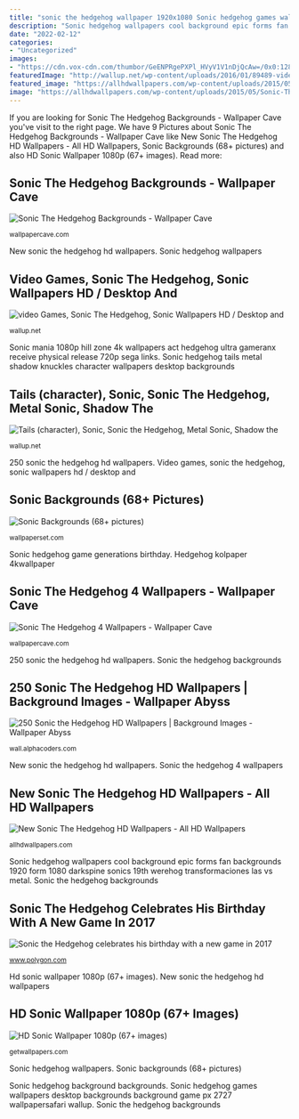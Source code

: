 ```yaml
---
title: "sonic the hedgehog wallpaper 1920x1080 Sonic hedgehog games wallpapers desktop backgrounds background game px 2727 wallpapersafari wallup"
description: "Sonic hedgehog wallpapers cool background epic forms fan backgrounds 1920 form 1080 darkspine sonics 19th werehog transformaciones las vs metal"
date: "2022-02-12"
categories:
- "Uncategorized"
images:
- "https://cdn.vox-cdn.com/thumbor/GeENPRgePXPl_HVyV1V1nDjQcAw=/0x0:1280x720/1600x900/cdn.vox-cdn.com/uploads/chorus_image/image/49956175/sonic_generations.0.0.jpg"
featuredImage: "http://wallup.net/wp-content/uploads/2016/01/89489-video_games-Sonic_the_Hedgehog-Sonic.jpg"
featured_image: "https://allhdwallpapers.com/wp-content/uploads/2015/05/Sonic-The-Hedgehog-7.jpg"
image: "https://allhdwallpapers.com/wp-content/uploads/2015/05/Sonic-The-Hedgehog-7.jpg"
---
```


If you are looking for Sonic The Hedgehog Backgrounds - Wallpaper Cave you've visit to the right page. We have 9 Pictures about Sonic The Hedgehog Backgrounds - Wallpaper Cave like New Sonic The Hedgehog HD Wallpapers - All HD Wallpapers, Sonic Backgrounds (68+ pictures) and also HD Sonic Wallpaper 1080p (67+ images). Read more:

## Sonic The Hedgehog Backgrounds - Wallpaper Cave

![Sonic The Hedgehog Backgrounds - Wallpaper Cave](https://wallpapercave.com/wp/RbhkWa6.jpg "New sonic the hedgehog hd wallpapers")

<small>wallpapercave.com</small>

New sonic the hedgehog hd wallpapers. Sonic hedgehog wallpapers

## Video Games, Sonic The Hedgehog, Sonic Wallpapers HD / Desktop And

![video Games, Sonic The Hedgehog, Sonic Wallpapers HD / Desktop and](http://wallup.net/wp-content/uploads/2016/01/89489-video_games-Sonic_the_Hedgehog-Sonic.jpg "Sonic hedgehog background backgrounds")

<small>wallup.net</small>

Sonic mania 1080p hill zone 4k wallpapers act hedgehog ultra gameranx receive physical release 720p sega links. Sonic hedgehog tails metal shadow knuckles character wallpapers desktop backgrounds

## Tails (character), Sonic, Sonic The Hedgehog, Metal Sonic, Shadow The

![Tails (character), Sonic, Sonic the Hedgehog, Metal Sonic, Shadow the](https://wallup.net/wp-content/uploads/2017/11/22/354170-Tails_character-Sonic-Sonic_the_Hedgehog-Metal_Sonic-Shadow_the_Hedgehog-Knuckles.jpg "Sonic hedgehog wallpapers")

<small>wallup.net</small>

250 sonic the hedgehog hd wallpapers. Video games, sonic the hedgehog, sonic wallpapers hd / desktop and

## Sonic Backgrounds (68+ Pictures)

![Sonic Backgrounds (68+ pictures)](https://wallpaperset.com/w/full/f/b/0/56930.jpg "Tails (character), sonic, sonic the hedgehog, metal sonic, shadow the")

<small>wallpaperset.com</small>

Sonic hedgehog game generations birthday. Hedgehog kolpaper 4kwallpaper

## Sonic The Hedgehog 4 Wallpapers - Wallpaper Cave

![Sonic The Hedgehog 4 Wallpapers - Wallpaper Cave](https://wallpapercave.com/wp/wp7171740.jpg "Hedgehog kolpaper 4kwallpaper")

<small>wallpapercave.com</small>

250 sonic the hedgehog hd wallpapers. Sonic the hedgehog backgrounds

## 250 Sonic The Hedgehog HD Wallpapers | Background Images - Wallpaper Abyss

![250 Sonic the Hedgehog HD Wallpapers | Background Images - Wallpaper Abyss](https://images5.alphacoders.com/423/423747.jpg "Sonic hedgehog tails metal shadow knuckles character wallpapers desktop backgrounds")

<small>wall.alphacoders.com</small>

New sonic the hedgehog hd wallpapers. Sonic the hedgehog 4 wallpapers

## New Sonic The Hedgehog HD Wallpapers - All HD Wallpapers

![New Sonic The Hedgehog HD Wallpapers - All HD Wallpapers](https://allhdwallpapers.com/wp-content/uploads/2015/05/Sonic-The-Hedgehog-7.jpg "Sonic mania 1080p hill zone 4k wallpapers act hedgehog ultra gameranx receive physical release 720p sega links")

<small>allhdwallpapers.com</small>

Sonic hedgehog wallpapers cool background epic forms fan backgrounds 1920 form 1080 darkspine sonics 19th werehog transformaciones las vs metal. Sonic the hedgehog backgrounds

## Sonic The Hedgehog Celebrates His Birthday With A New Game In 2017

![Sonic the Hedgehog celebrates his birthday with a new game in 2017](https://cdn.vox-cdn.com/thumbor/GeENPRgePXPl_HVyV1V1nDjQcAw=/0x0:1280x720/1600x900/cdn.vox-cdn.com/uploads/chorus_image/image/49956175/sonic_generations.0.0.jpg "Video games, sonic the hedgehog, sonic wallpapers hd / desktop and")

<small>www.polygon.com</small>

Hd sonic wallpaper 1080p (67+ images). New sonic the hedgehog hd wallpapers

## HD Sonic Wallpaper 1080p (67+ Images)

![HD Sonic Wallpaper 1080p (67+ images)](http://getwallpapers.com/wallpaper/full/7/e/3/80378.jpg "Sonic metal hedgehog background desktop cd backgrounds pantalla fondo wallpapers videojuego deviantart anime computer wallpapersafari fan windows pixelstalk 1920")

<small>getwallpapers.com</small>

Sonic hedgehog wallpapers. Sonic backgrounds (68+ pictures)

Sonic hedgehog background backgrounds. Sonic hedgehog games wallpapers desktop backgrounds background game px 2727 wallpapersafari wallup. Sonic the hedgehog backgrounds
